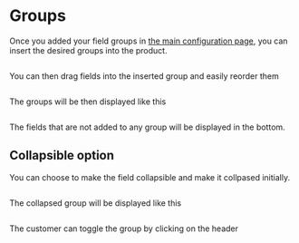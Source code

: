 # Groups

Once you added your field groups in [the main configuration page](/dynamicproduct/04-configuration.md#groups),
you can insert the desired groups into the product.

<img srcset="/dynamicproduct/images/groups-insert.jpg 2x" class="padding border">

You can then drag fields into the inserted group and easily reorder them

<img srcset="/dynamicproduct/images/groups-list.jpg 2x">

The groups will be then displayed like this

<img srcset="/dynamicproduct/images/groups-display.jpg 2x">

The fields that are not added to any group will be displayed in the bottom.

## Collapsible option

You can choose to make the field collapsible and make it collpased initially.

<img srcset="/dynamicproduct/images/groups-group.jpg 2x">

The collapsed group will be displayed like this

<img srcset="/dynamicproduct/images/groups-collapsed.jpg 2x" class="padding border">

The customer can toggle the group by clicking on the header
